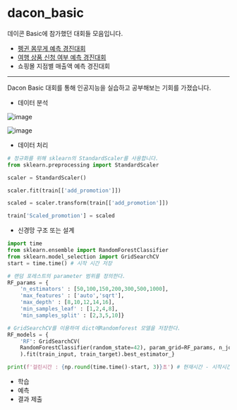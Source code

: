 # dacon_basic

데이콘 Basic에 참가했던 대회들 모음입니다.

- [펭귄 몸무게 예측 경진대회](https://dacon.io/competitions/official/235862/overview/description)
- [여행 상품 신청 여부 예측 경진대회](https://dacon.io/competitions/official/235959/overview/description)
- 쇼핑몰 지점별 매출액 예측 경진대회

---

Dacon Basic 대회를 통해 인공지능을 실습하고 공부해보는 기회를 가졌습니다.

- 데이터 분석

![image](https://user-images.githubusercontent.com/101409953/235389963-c3b4b3fb-b2ce-4184-b56d-1b04e158889f.png)

![image](https://user-images.githubusercontent.com/101409953/235390172-43f8ec2a-efd2-4b9b-866f-a41dfa98a352.png)


- 데이터 처리

```python
# 정규화를 위해 sklearn의 StandardScaler를 사용합니다.
from sklearn.preprocessing import StandardScaler

scaler = StandardScaler()

scaler.fit(train[['add_promotion']])

scaled = scaler.transform(train[['add_promotion']])

train['Scaled_promotion'] = scaled
```

- 신경망 구조 또는  설계

```python
import time
from sklearn.ensemble import RandomForestClassifier
from sklearn.model_selection import GridSearchCV
start = time.time() # 시작 시간 저장

# 랜덤 포레스트의 parameter 범위를 정의한다.
RF_params = {
    'n_estimators' : [50,100,150,200,300,500,1000],
    'max_features' : ['auto','sqrt'],
    'max_depth' : [8,10,12,14,16],
    'min_samples_leaf' : [1,2,4,8],
    'min_samples_split' : [2,3,5,10]}

# GridSearchCV를 이용하여 dict에Randomforest 모델을 저장한다. 
RF_models = {
    'RF': GridSearchCV(
    RandomForestClassifier(random_state=42), param_grid=RF_params, n_jobs=-1
    ).fit(train_input, train_target).best_estimator_}

print(f'걸린시간 : {np.round(time.time()-start, 3)}초') # 현재시간 - 시작시간(단위 초)
```

- 학습
- 예측
- 결과 제출
